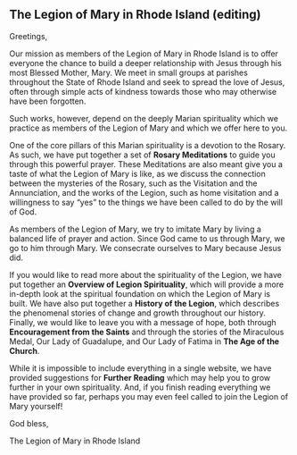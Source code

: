 ## **The Legion of Mary in Rhode Island (editing)**

Greetings,

Our mission as members of the Legion of Mary in Rhode Island is to offer everyone the chance to build a deeper relationship with Jesus through his most Blessed Mother, Mary. We meet in small groups at parishes throughout the State of Rhode Island and seek to spread the love of Jesus, often through simple acts of kindness towards those who may otherwise have been forgotten.

Such works, however, depend on the deeply Marian spirituality which we practice as members of the Legion of Mary and which we offer here to you.

One of the core pillars of this Marian spirituality is a devotion to the Rosary. As such, we have put together a set of **Rosary Meditations** to guide you through this powerful prayer. These Meditations are also meant give you a taste of what the Legion of Mary is like, as we discuss the connection between the mysteries of the Rosary, such as the Visitation and the Annunciation, and the works of the Legion, such as home visitation and a willingness to say “yes” to the things we have been called to do by the will of God.

As members of the Legion of Mary, we try to imitate Mary by living a balanced life of prayer and action. Since God came to us through Mary, we go to him through Mary. We consecrate ourselves to Mary because Jesus did.

If you would like to read more about the spirituality of the Legion, we have put together an **Overview of Legion Spirituality**, which will provide a more in-depth look at the spiritual foundation on which the Legion of Mary is built. We have also put together a **History of the Legion**, which describes the phenomenal stories of change and growth throughout our history. Finally, we would like to leave you with a message of hope, both through **Encouragement from the Saints** and through the stories of the Miraculous Medal, Our Lady of Guadalupe, and Our Lady of Fatima in **The Age of the Church**.

While it is impossible to include everything in a single website, we have provided suggestions for **Further Reading** which may help you to grow further in your own spirituality. And, if you finish reading everything we have provided so far, perhaps you may even feel called to join the Legion of Mary yourself\!

God bless,

The Legion of Mary in Rhode Island

